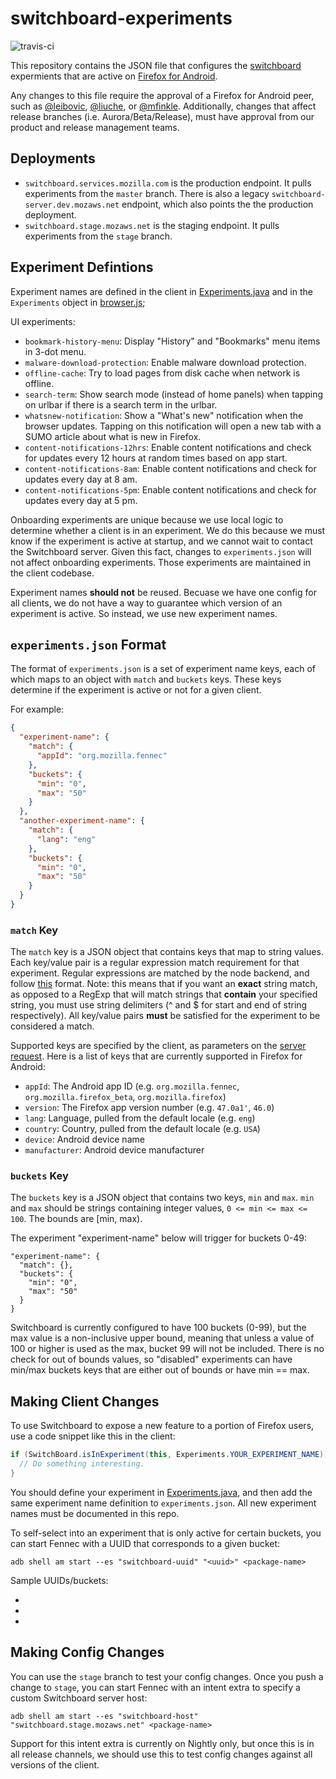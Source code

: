 # switchboard-experiments
![travis-ci](https://travis-ci.org/mozilla-services/switchboard-experiments.svg?branch=master)

This repository contains the JSON file that configures the [switchboard](https://github.com/mozilla-services/switchboard-server) expermients that are active on [Firefox for Android](https://developer.mozilla.org/en-US/docs/Simple_Firefox_for_Android_build).

Any changes to this file require the approval of a Firefox for Android peer, such as [@leibovic](https://github.com/leibovic), [@liuche](https://github.com/liuche), or [@mfinkle](https://github.com/mfinkle). Additionally, changes that affect release branches (i.e. Aurora/Beta/Release), must have approval from our product and release management teams.

## Deployments

* `switchboard.services.mozilla.com` is the production endpoint. It pulls experiments from the `master` branch. There is also a legacy `switchboard-server.dev.mozaws.net` endpoint, which also points the the production deployment.
* `switchboard.stage.mozaws.net` is the staging endpoint. It pulls experiments from the `stage` branch.

## Experiment Defintions

Experiment names are defined in the client in [Experiments.java](http://hg.mozilla.org/mozilla-central/file/tip/mobile/android/base/java/org/mozilla/gecko/util/Experiments.java) and in the `Experiments` object in [browser.js](http://hg.mozilla.org/mozilla-central/file/tip/mobile/android/chrome/content/browser.js);

UI experiments:
* `bookmark-history-menu`: Display "History" and "Bookmarks" menu items in 3-dot menu.
* `malware-download-protection`: Enable malware download protection.
* `offline-cache`: Try to load pages from disk cache when network is offline.
* `search-term`: Show search mode (instead of home panels) when tapping on urlbar if there is a search term in the urlbar.
* `whatsnew-notification`: Show a "What's new" notification when the browser updates. Tapping on this notification will open a new tab with a SUMO article about what is new in Firefox.
* `content-notifications-12hrs`: Enable content notifications and check for updates every 12 hours at random times based on app start.
* `content-notifications-8am`: Enable content notifications and check for updates every day at 8 am.
* `content-notifications-5pm`: Enable content notifications and check for updates every day at 5 pm.

Onboarding experiments are unique because we use local logic to determine whether a client is in an experiment. We do this because we must know if the experiment is active at startup, and we cannot wait to contact the Switchboard server. Given this fact, changes to `experiments.json` will not affect onboarding experiments. Those experiments are maintained in the client codebase.

Experiment names **should not** be reused. Becuase we have one config for all clients, we do not have a way to guarantee which version of an experiment is active. So instead, we use new experiment names.

## `experiments.json` Format

The format of `experiments.json` is a set of experiment name keys, each of which maps to an object with `match` and `buckets` keys. These keys determine if the experiment is active or not for a given client.

For example:

```json
{
  "experiment-name": {
    "match": {
      "appId": "org.mozilla.fennec"
    },
    "buckets": {
      "min": "0",
      "max": "50"
    }
  },
  "another-experiment-name": {
    "match": {
      "lang": "eng"
    },
    "buckets": {
      "min": "0",
      "max": "50"
    }
  }
}
```
### `match` Key

The `match` key is a JSON object that contains keys that map to string values.
Each key/value pair is a regular expression match requirement for that experiment.
Regular expressions are matched by the node backend, and follow [this](https://developer.mozilla.org/en-US/docs/Web/JavaScript/Reference/Global_Objects/RegExp) format. Note: this means that if you want an **exact** string match, as opposed to a RegExp that will match strings that **contain** your specified string, you must use string delimiters (^ and $ for start and end of string respectively).
All key/value pairs **must** be satisfied for the experiment to be considered a match.

Supported keys are specified by the client, as parameters on the [server request](http://hg.mozilla.org/mozilla-central/file/494289c72ba3/mobile/android/thirdparty/com/keepsafe/switchboard/SwitchBoard.java#l226). Here is a list of keys that are currently supported in Firefox for Android:
* `appId`: The Android app ID (e.g. `org.mozilla.fennec`, `org.mozilla.firefox_beta`, `org.mozilla.firefox`)
* `version`: The Firefox app version number (e.g. `47.0a1'`, `46.0`)
* `lang`: Language, pulled from the default locale (e.g. `eng`)
* `country`: Country, pulled from the default locale (e.g. `USA`)
* `device`: Android device name
* `manufacturer`: Android device manufacturer

### `buckets` Key

The `buckets` key is a JSON object that contains two keys, `min` and `max`.
`min` and `max` should be strings containing integer values, `0 <= min <= max <= 100`. The bounds are [min, max).

The experiment "experiment-name" below will trigger for buckets 0-49:

```
"experiment-name": {
  "match": {},
  "buckets": {
    "min": "0",
    "max": "50"
  }
}
```

Switchboard is currently configured to have 100 buckets (0-99), but the max value is a non-inclusive upper bound, meaning that unless a value of 100 or higher is used as the max, bucket 99 will not be included. There is no check for out of bounds values, so "disabled" experiments can have min/max buckets keys that are either out of bounds or have min == max.

## Making Client Changes

To use Switchboard to expose a new feature to a portion of Firefox users, use a code snippet like this in the client:

```java
if (SwitchBoard.isInExperiment(this, Experiments.YOUR_EXPERIMENT_NAME)) {
  // Do something interesting.
}
```
You should define your experiment in [Experiments.java](http://hg.mozilla.org/mozilla-central/file/tip/mobile/android/base/java/org/mozilla/gecko/util/Experiments.java), and then add the same experiment name definition to `experiments.json`. All new experiment names must be documented in this repo.

To self-select into an experiment that is only active for certain buckets, you can start Fennec with a UUID that corresponds to a given bucket:

`adb shell am start --es "switchboard-uuid" "<uuid>" <package-name> `

Sample UUIDs/buckets:
* [0-33]: `1`
* [33-66]: `4f6dd32e-5a5f-45db-9219-40f7c6cb4cd0`
* [66-100]: `79693e2a-d3ea-44ca-94f3-04f0887eaeb3`

## Making Config Changes

You can use the `stage` branch to test your config changes. Once you push a change to `stage`, you can start Fennec with an intent extra to specify a custom Switchboard server host:

`adb shell am start --es "switchboard-host" "switchboard.stage.mozaws.net" <package-name>`

Support for this intent extra is currently on Nightly only, but once this is in all release channels, we should use this to test config changes against all versions of the client.

